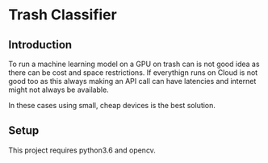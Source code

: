 # Trash Classifier

## Introduction

To run a machine learning model on a GPU on trash can is not good idea as there can be cost and space restrictions. If everythign runs on Cloud is not good too as this always making an API call can have latencies and internet might not always be available.

In these cases using small, cheap devices is the best solution.

## Setup
This project requires python3.6 and opencv. 
